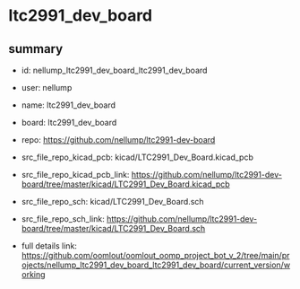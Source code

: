 # ltc2991_dev_board
 
## summary 
* id: nellump_ltc2991_dev_board_ltc2991_dev_board
* user: nellump
* name: ltc2991_dev_board
* board: ltc2991_dev_board
* repo: https://github.com/nellump/ltc2991-dev-board
* src_file_repo_kicad_pcb: kicad/LTC2991_Dev_Board.kicad_pcb
* src_file_repo_kicad_pcb_link: https://github.com/nellump/ltc2991-dev-board/tree/master/kicad/LTC2991_Dev_Board.kicad_pcb


* src_file_repo_sch: kicad/LTC2991_Dev_Board.sch
* src_file_repo_sch_link: https://github.com/nellump/ltc2991-dev-board/tree/master/kicad/LTC2991_Dev_Board.sch
* full details link: https://github.com/oomlout/oomlout_oomp_project_bot_v_2/tree/main/projects/nellump_ltc2991_dev_board_ltc2991_dev_board/current_version/working  







